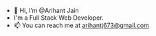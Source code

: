 - 👋 Hi, I’m @Arihant Jain
- I'm a Full Stack Web Developer.
- 📫 You can reach me at arihantj673@gmail.com

<!---
AJ31032003/AJ31032003 is a ✨ special ✨ repository because its `README.md` (this file) appears on your GitHub profile.
You can click the Preview link to take a look at your changes.
--->
